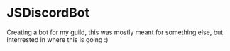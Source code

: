 # JSDiscordBot
Creating a bot for my guild, this was mostly meant for something else, but interrested in where this is going :)
